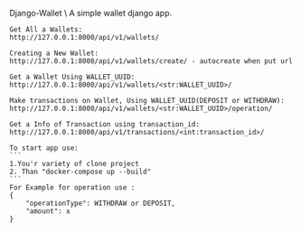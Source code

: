 Django-Wallet
\\
A simple wallet django app.
```
Get All a Wallets:
http://127.0.0.1:8000/api/v1/wallets/

Creating a New Wallet:
http://127.0.0.1:8000/api/v1/wallets/create/ - autocreate when put url

Get a Wallet Using WALLET_UUID:
http://127.0.0.1:8000/api/v1/wallets/<str:WALLET_UUID>/

Make transactions on Wallet, Using WALLET_UUID(DEPOSIT or WITHDRAW):
http://127.0.0.1:8000/api/v1/wallets/<str:WALLET_UUID>/operation/

Get a Info of Transaction using transaction_id:
http://127.0.0.1:8000/api/v1/transactions/<int:transaction_id>/
```
````
To start app use:
```
1.You'r variety of clone project
2. Than "docker-compose up --build"
```
For Example for operation use :
{
    "operationType": WITHDRAW or DEPOSIT,
    "amount": x
}
````